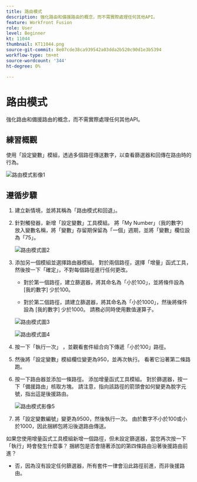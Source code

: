 ```yaml
---
title: 路由模式
description: 強化路由和備援路由的概念，而不需實際處理任何其他API。
feature: Workfront Fusion
role: User
level: Beginner
kt: 11044
thumbnail: KT11044.png
source-git-commit: 8e07cde38ca939542a03dda2b520c90d1e3b5394
workflow-type: tm+mt
source-wordcount: '344'
ht-degree: 0%

---
```



# 路由模式

強化路由和備援路由的概念，而不需實際處理任何其他API。

## 練習概觀

使用「設定變數」模組，透過多個路徑傳送數字，以查看篩選器和回傳在路由時的行為。

![路由模式影像1](../12-exercises/assets/routing-patterns-walkthrough-1.png)

## 遵循步驟

1. 建立新情境，並將其稱為「路由模式和回退」。
1. 針對觸發器，新增「設定變數」工具模組。 將「My Number」（我的數字）放入變數名稱，將「變數」存留期保留為「一個」週期，並將「變數」欄位設為「75」。

   ![路由模式圖2](../12-exercises/assets/routing-patterns-walkthrough-2.png)

1. 添加另一個模組並選擇路由器模組。 對於兩個路徑，選擇「增量」函式工具，然後按一下「確定」，不對每個路徑進行任何更改。

   + 對於第一個路徑，建立篩選器，將其命名為「小於100」，並將條件設為 [我的數字] 少於100。

   + 對於第二個路徑，請建立篩選器，將其命名為「小於1000」，然後將條件設為 [我的數字] 少於1000。 請務必同時使用數值運算子。

   ![路由模式圖3](../12-exercises/assets/routing-patterns-walkthrough-3.png)

   ![路由模式圖4](../12-exercises/assets/routing-patterns-walkthrough-4.png)

1. 按一下「執行一次」 ，並觀看套件組合向下傳遞「小於100」路徑。
1. 然後將「設定變數」模組欄位變更為950，並再次執行。 看著它沿著第二條路跑。
1. 按一下路由器並添加一條路徑。 添加增量函式工具模組。 對於篩選器，按一下「備援路由」核取方塊。 請注意，指向該路徑的箭頭會如何變更為脫字元號，指出這是後援路由。

   ![路由模式影像5](../12-exercises/assets/routing-patterns-walkthrough-5.png)

1. 將「設定變數編號」變更為9500，然後執行一次。 由於數字不小於100或小於1000，因此捆綁包將沿後退路由傳送。

如果您使用增量函式工具模組新增一個路徑，但未設定篩選器，當您再次按一下「執行」時會發生什麼事？ 捆綁包是否會隨著添加的第四條路由沿著後援路由前進？

+ 否，因為沒有設定任何篩選器，所有套件一律會沿此路徑前進，而非後援路由。
